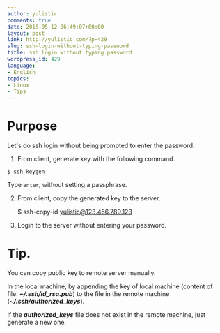 ```yaml
---
author: yulistic
comments: true
date: 2016-05-12 06:49:07+00:00
layout: post
link: http://yulistic.com/?p=429
slug: ssh-login-without-typing-password
title: ssh login without typing password
wordpress_id: 429
language:
- English
topics:
- Linux
- Tips
---
```


# Purpose


Let's do ssh login without being prompted to enter the password.



	
  1. From client, generate key with the following command.



    
    $ ssh-keygen


Type `enter`, without setting a passphrase.

2. From client, copy the generated key to the server.

    
    $ ssh-copy-id yulistic@123.456.789.123


3. Login to the server without entering your password.


# Tip.


You can copy public key to remote server manually.

In the local machine, by appending the key of local machine (content of file: _**~/.ssh/id_rsa.pub**_) to the file in the remote machine (**_~/.ssh/authorized_keys_**).

If the **_authorized_keys_** file does not exist in the remote machine, just generate a new one.
